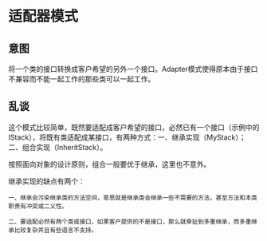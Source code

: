 # 适配器模式

## 意图

将一个类的接口转换成客户希望的另外一个接口。Adapter模式使得原本由于接口不兼容而不能一起工作的那些类可以一起工作。

## 乱谈

这个模式比较简单，既然要适配成客户希望的接口，必然已有一个接口（示例中的IStack），将既有类适配成某接口，有两种方式：一、继承实现（MyStack）；二、组合实现（InheritStack）。

按照面向对象的设计原则，组合一般要优于继承，这里也不意外。

继承实现的缺点有两个：

	一、继承会污染继承类的方法空间，意思就是继承类会继承一些不需要的方法，甚至方法和本类职责有冲突或二义性。
	
	二、要适配必然有两个类或接口，如果客户提供的不是接口，那么就牵扯到多重继承，而多重继承比较复杂并且有些语言不支持。




